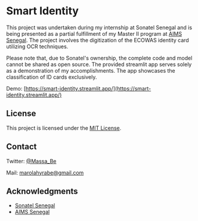 # Smart Identity

This project was undertaken during my internship at Sonatel Senegal and is being presented as a partial fulfillment of my Master II program at [AIMS Senegal](https://aims-senegal.org/). The project involves the digitization of the ECOWAS identity card utilizing OCR techniques.

Please note that, due to Sonatel's ownership, the complete code and model cannot be shared as open source. The provided streamlit app serves solely as a demonstration of my accomplishments. The app showcases the classification of ID cards exclusively.

Demo: [https://smart-identity.streamlit.app/](https://smart-identity.streamlit.app/)

<!-- LICENSE -->
## License

This project is licensed under the [MIT License](LICENSE).


<!-- CONTACT -->
## Contact

Twitter: [@Massa_Be](https://twitter.com/twitter_handle)

Mail: marolahyrabe@gmail.com


<!-- ACKNOWLEDGMENTS -->
## Acknowledgments

* [Sonatel Senegal](https://sonatel.sn/)
* [AIMS Senegal](https://aims-senegal.org/)



